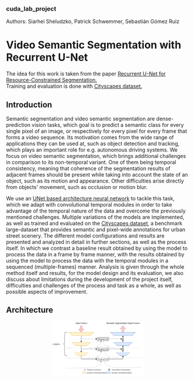 ### cuda_lab_project
Authors: Siarhei Sheludzko, Patrick Schwemmer, Sebastián Gómez Ruiz

# Video Semantic Segmentation with Recurrent U-Net
The idea for this work is taken from the paper 
[Recurrent U-Net for Resource-Constrained Segmentation.](https://openaccess.thecvf.com/content_ICCV_2019/papers/Wang_Recurrent_U-Net_for_Resource-Constrained_Segmentation_ICCV_2019_paper.pdf)<br>
Training and evaluation is done with  [Cityscapes dataset.](https://www.cityscapes-dataset.com/)


## Introduction

Semantic segmentation and video semantic segmentation are dense-prediction vision tasks,
which goal is to predict a semantic class for every single pixel of an image, or respectively for every pixel for every frame that forms a video sequence. 
Its motivation comes from the wide range of applications they can be used at, such as object detection and tracking, 
which plays an important role for e.g. autonomous driving systems. We focus on video semantic segmentation, 
which brings additional challenges in comparison to its non-temporal variant. One of them being temporal consistency,
meaning that coherence of the segmentation results of adjacent frames should be present while taking into account the state of an object, 
such as its motion and appearance. Other difficulties arise directly from objects' movement, such as occlusion or motion blur. 

We use an [UNet based architecture neural network](https://link.springer.com/chapter/10.1007/978-3-319-24574-4_28) to tackle this task, which we adapt with convolutional 
temporal modules in order to take advantage of the temporal nature of the data and overcome the previously mentioned challenges.
Multiple variations of the models are implemented, as well as trained and evaluated on the [Cityscapes dataset](https://www.cityscapes-dataset.com/), 
a benchmark large-dataset that provides semantic and pixel-wide annotations for urban street scenery. 
The different model configurations and results are presented and analyzed in detail in further sections, as well as the process itself. 
In which we contrast a baseline result obtained by using the model to process the data in a frame by frame manner, 
with the results obtained by using the model to process the data with the temporal modules in a sequenced (multiple-frames) manner. 
Analysis is given through the whole method itself and results, for the model design and its evaluation, 
we also discuss about limitations during the development of the project itself, difficulties and challenges of the process and task as a whole, 
as well as possible aspects of improvement.

## Architecture

<p align="center">
  <img class="center" src="resources/doc_imgs/Model_temporal_2.png" width="50%" >
</p>




